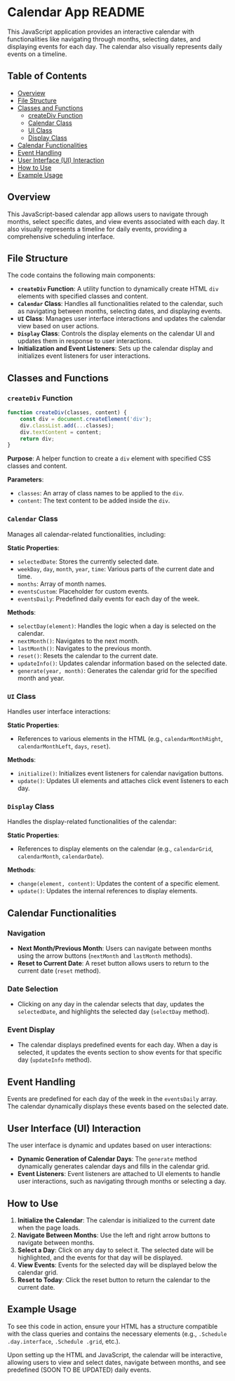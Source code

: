 # Calendar App README
This JavaScript application provides an interactive calendar with functionalities like navigating through months, selecting dates, and displaying events for each day.
The calendar also visually represents daily events on a timeline.

## Table of Contents

- [Overview](#overview)
- [File Structure](#file-structure)
- [Classes and Functions](#classes-and-functions)
  - [createDiv Function](#creatediv-function)
  - [Calendar Class](#calendar-class)
  - [UI Class](#ui-class)
  - [Display Class](#display-class)
- [Calendar Functionalities](#calendar-functionalities)
- [Event Handling](#event-handling)
- [User Interface (UI) Interaction](#user-interface-ui-interaction)
- [How to Use](#how-to-use)
- [Example Usage](#example-usage)

## Overview

This JavaScript-based calendar app allows users to navigate through months, select specific dates, and view events associated with each day. It also visually represents a timeline for daily events, providing a comprehensive scheduling interface.

## File Structure

The code contains the following main components:

- **`createDiv` Function**: A utility function to dynamically create HTML `div` elements with specified classes and content.
- **`Calendar` Class**: Handles all functionalities related to the calendar, such as navigating between months, selecting dates, and displaying events.
- **`UI` Class**: Manages user interface interactions and updates the calendar view based on user actions.
- **`Display` Class**: Controls the display elements on the calendar UI and updates them in response to user interactions.
- **Initialization and Event Listeners**: Sets up the calendar display and initializes event listeners for user interactions.

## Classes and Functions

### `createDiv` Function

```javascript
function createDiv(classes, content) {
    const div = document.createElement('div');
    div.classList.add(...classes);
    div.textContent = content;
    return div;
}
```

**Purpose**: A helper function to create a `div` element with specified CSS classes and content.

**Parameters**:
- `classes`: An array of class names to be applied to the `div`.
- `content`: The text content to be added inside the `div`.

### `Calendar` Class

Manages all calendar-related functionalities, including:

**Static Properties**:
- `selectedDate`: Stores the currently selected date.
- `weekDay`, `day`, `month`, `year`, `time`: Various parts of the current date and time.
- `months`: Array of month names.
- `eventsCustom`: Placeholder for custom events.
- `eventsDaily`: Predefined daily events for each day of the week.

**Methods**:
- `selectDay(element)`: Handles the logic when a day is selected on the calendar.
- `nextMonth()`: Navigates to the next month.
- `lastMonth()`: Navigates to the previous month.
- `reset()`: Resets the calendar to the current date.
- `updateInfo()`: Updates calendar information based on the selected date.
- `generate(year, month)`: Generates the calendar grid for the specified month and year.

### `UI` Class

Handles user interface interactions:

**Static Properties**:
- References to various elements in the HTML (e.g., `calendarMonthRight`, `calendarMonthLeft`, `days`, `reset`).

**Methods**:
- `initialize()`: Initializes event listeners for calendar navigation buttons.
- `update()`: Updates UI elements and attaches click event listeners to each day.

### `Display` Class

Handles the display-related functionalities of the calendar:

**Static Properties**:
- References to display elements on the calendar (e.g., `calendarGrid`, `calendarMonth`, `calendarDate`).

**Methods**:
- `change(element, content)`: Updates the content of a specific element.
- `update()`: Updates the internal references to display elements.

## Calendar Functionalities

### Navigation

- **Next Month/Previous Month**: Users can navigate between months using the arrow buttons (`nextMonth` and `lastMonth` methods).
- **Reset to Current Date**: A reset button allows users to return to the current date (`reset` method).

### Date Selection

- Clicking on any day in the calendar selects that day, updates the `selectedDate`, and highlights the selected day (`selectDay` method).

### Event Display

- The calendar displays predefined events for each day. When a day is selected, it updates the events section to show events for that specific day (`updateInfo` method).

## Event Handling

Events are predefined for each day of the week in the `eventsDaily` array. The calendar dynamically displays these events based on the selected date.

## User Interface (UI) Interaction

The user interface is dynamic and updates based on user interactions:

- **Dynamic Generation of Calendar Days**: The `generate` method dynamically generates calendar days and fills in the calendar grid.
- **Event Listeners**: Event listeners are attached to UI elements to handle user interactions, such as navigating through months or selecting a day.

## How to Use

1. **Initialize the Calendar**: The calendar is initialized to the current date when the page loads.
2. **Navigate Between Months**: Use the left and right arrow buttons to navigate between months.
3. **Select a Day**: Click on any day to select it. The selected date will be highlighted, and the events for that day will be displayed.
4. **View Events**: Events for the selected day will be displayed below the calendar grid.
5. **Reset to Today**: Click the reset button to return the calendar to the current date.

## Example Usage

To see this code in action, ensure your HTML has a structure compatible with the class queries and contains the necessary elements (e.g., `.Schedule .day.interface`, `.Schedule .grid`, etc.).

Upon setting up the HTML and JavaScript, the calendar will be interactive, allowing users to view and select dates, navigate between months, and see predefined (SOON TO BE UPDATED) daily events.
